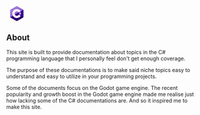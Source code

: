 <img id="header-img" src="assets/CsharpLogo.png" width="36" height="40" style="float: center; padding: 0px 10px;" alt="">

## About
This site is built to provide documentation about topics in the C# programming language that I personally feel don't get enough coverage.

The purpose of these documentations is to make said niche topics easy to understand and easy to utilize in your programming projects.

Some of the documents focus on the Godot game engine.
The recent popularity and growth boost in the Godot game engine made me realise just how lacking some of the C# documentations are. And so it inspired me to make this site.
